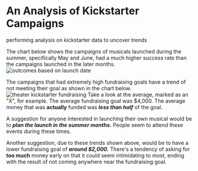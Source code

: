 # An Analysis of Kickstarter Campaigns
performing analysis on kickstarter data to uncover trends

The chart below shows the campaigns of musicals launched during the summer, specifically May and June, had a much higher success rate than the campaigns launched in the later months.
![outcomes based on launch date](https://user-images.githubusercontent.com/110702997/185024477-285ec222-a0d9-40f1-a2fc-01585f7f7b17.png)

The campaigns that had extremely high fundraising goals have a trend of not meeting their goal as shown in the chart below.
![theater kickstarter fundraising](https://user-images.githubusercontent.com/110702997/185025810-394ac708-f6f0-4ee3-b84b-cdfaff0650dd.png)
Take a look at the average, marked as an "X", for example. The average fundraising goal was $4,000. The average money that was **actually** funded was ***less than half*** of the goal.


A suggestion for anyone interested in launching their own musical would be to ***plan the launch in the summer months.*** People seem to attend these events during these times. 

Another suggestion, due to these trends shown above, would be to have a lower fundraising goal of ***around $2,000.*** There's a tendency of asking for **too much** money early on that it could seem intimidating to most, ending with the result of not coming anywhere near the fundraising goal.
